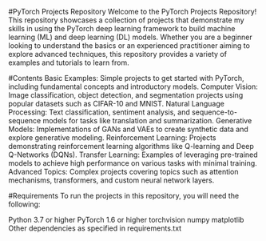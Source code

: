 #PyTorch Projects Repository
Welcome to the PyTorch Projects Repository! This repository showcases a collection of projects that demonstrate my skills in using the PyTorch deep learning framework to build machine learning (ML) and deep learning (DL) models. Whether you are a beginner looking to understand the basics or an experienced practitioner aiming to explore advanced techniques, this repository provides a variety of examples and tutorials to learn from.

#Contents
Basic Examples: Simple projects to get started with PyTorch, including fundamental concepts and introductory models.
Computer Vision: Image classification, object detection, and segmentation projects using popular datasets such as CIFAR-10 and MNIST.
Natural Language Processing: Text classification, sentiment analysis, and sequence-to-sequence models for tasks like translation and summarization.
Generative Models: Implementations of GANs and VAEs to create synthetic data and explore generative modeling.
Reinforcement Learning: Projects demonstrating reinforcement learning algorithms like Q-learning and Deep Q-Networks (DQNs).
Transfer Learning: Examples of leveraging pre-trained models to achieve high performance on various tasks with minimal training.
Advanced Topics: Complex projects covering topics such as attention mechanisms, transformers, and custom neural network layers.

#Requirements
To run the projects in this repository, you will need the following:

Python 3.7 or higher
PyTorch 1.6 or higher
torchvision
numpy
matplotlib
Other dependencies as specified in requirements.txt
